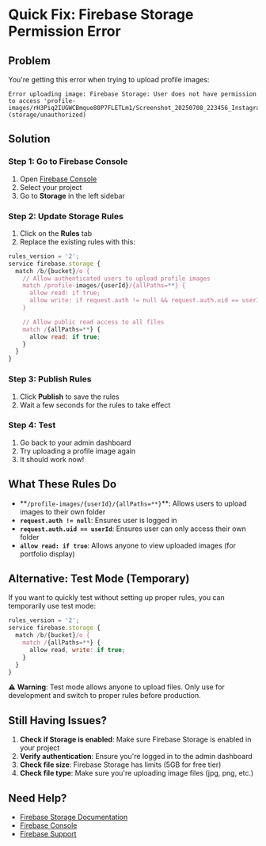 # Quick Fix: Firebase Storage Permission Error

## Problem

You're getting this error when trying to upload profile images:

```
Error uploading image: Firebase Storage: User does not have permission to access 'profile-images/rH3Piq2IUGWCBmque80P7FLETLm1/Screenshot_20250708_223456_Instagram.jpg'. (storage/unauthorized)
```

## Solution

### Step 1: Go to Firebase Console

1. Open [Firebase Console](https://console.firebase.google.com/)
2. Select your project
3. Go to **Storage** in the left sidebar

### Step 2: Update Storage Rules

1. Click on the **Rules** tab
2. Replace the existing rules with this:

```javascript
rules_version = '2';
service firebase.storage {
  match /b/{bucket}/o {
    // Allow authenticated users to upload profile images
    match /profile-images/{userId}/{allPaths=**} {
      allow read: if true;
      allow write: if request.auth != null && request.auth.uid == userId;
    }

    // Allow public read access to all files
    match /{allPaths=**} {
      allow read: if true;
    }
  }
}
```

### Step 3: Publish Rules

1. Click **Publish** to save the rules
2. Wait a few seconds for the rules to take effect

### Step 4: Test

1. Go back to your admin dashboard
2. Try uploading a profile image again
3. It should work now!

## What These Rules Do

- **`/profile-images/{userId}/{allPaths=**}`\*\*: Allows users to upload images to their own folder
- **`request.auth != null`**: Ensures user is logged in
- **`request.auth.uid == userId`**: Ensures user can only access their own folder
- **`allow read: if true`**: Allows anyone to view uploaded images (for portfolio display)

## Alternative: Test Mode (Temporary)

If you want to quickly test without setting up proper rules, you can temporarily use test mode:

```javascript
rules_version = '2';
service firebase.storage {
  match /b/{bucket}/o {
    match /{allPaths=**} {
      allow read, write: if true;
    }
  }
}
```

⚠️ **Warning**: Test mode allows anyone to upload files. Only use for development and switch to proper rules before production.

## Still Having Issues?

1. **Check if Storage is enabled**: Make sure Firebase Storage is enabled in your project
2. **Verify authentication**: Ensure you're logged in to the admin dashboard
3. **Check file size**: Firebase Storage has limits (5GB for free tier)
4. **Check file type**: Make sure you're uploading image files (jpg, png, etc.)

## Need Help?

- [Firebase Storage Documentation](https://firebase.google.com/docs/storage)
- [Firebase Console](https://console.firebase.google.com/)
- [Firebase Support](https://firebase.google.com/support)
